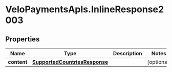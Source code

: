 # VeloPaymentsApIs.InlineResponse2003

## Properties
Name | Type | Description | Notes
------------ | ------------- | ------------- | -------------
**content** | [**SupportedCountriesResponse**](SupportedCountriesResponse.md) |  | [optional] 


